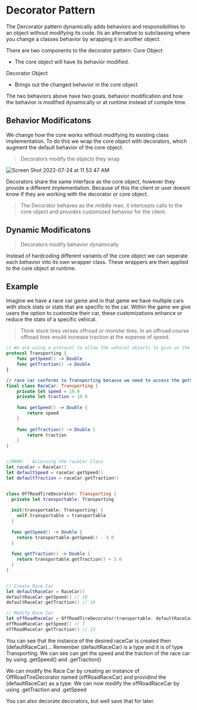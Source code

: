# Decorator Pattern

The Dercorator pattern dynamically adds behaviors and responsibilities to an object without modifying its code. Its an alternative to subclassing where you 
change a classes behavior by wrapping it in another object. 

There are two components to the decorator pattern: 
Core Object
 - The core object will have its behavior modified.
 
 Decorator Object
 - Brings out the changed behavior in the core object

The two behaviors above have two goals, behavior modification and how the behavior is modified dynamically or at runtime instead of compile time.


## Behavior Modificatons 
We change how the core works without modifying its existing class implementation. To do this we wrap the core object with decorators, which augment the
default behavior of the core object. 

> Decorators modify the objects they wrap

![Screen Shot 2022-07-24 at 11 53 47 AM](https://user-images.githubusercontent.com/64448202/180655578-6b2b2f6d-4592-4bef-be5d-9d8f626965ba.png)



Decorators share the same interface as the core object, however they provide a different implementation. Because of this the client or user doesnt know if
they are working with the decorator or core object. 

> The Decorator behaves as the middle man, it intercepts calls to the core object and provides customized behavior for the client.  


## Dynamic Modificatons 

> Decorators modify behavior dynamically 

Instead of hardcoding different variants of the core object we can seperate each behavior into its own wrapper class. These wrappers are then applied to 
the core object at runtime.


## Example

Imagine we have a race car game and in that game we have multiple cars with stock stats or stats that are specific to the car. Within the game we give users the option to customize their car, these customizations enhance or reduce the stats of a specific vehical.

> Think stock tires verses offroad or monster tires. In an offroad course offroad tires would increase traction at the expense of speed.


``` swift
// We are using a protocol to allow the vehical objects to give us the speed and traction stats
protocol Transporting {
    func getSpeed() -> Double
    func getTraction() -> Double
}

// race car conforms to Transporting because we need to access the getSpeed() and getTraction() stats. You can see the the RaceCar has its own dedicated stats
final class RaceCar: Transporting {
    private let speed = 10.0
    private let traction = 10.0
    
    func getSpeed() -> Double {
        return speed
    }
    
    func getTraction() -> Double {
        return traction
    }
}


//MARK: - Accessing the raceCar Class
let raceCar = RaceCar()
let defaultSpeed = raceCar.getSpeed()
let defaultTraction = raceCar.getTraction()


class OffRoadTireDecorator: Transporting {
  private let transportable: Transporting
  
  init(transportable: Transporting) {
    self.transportable = transportable
  }
  
  func getSpeed() -> Double {
    return transportable.getSpeed() - 3.0
  }
  
  func getTraction() -> Double {
    return transportable.getTraction() + 3.0
  }
}


// Create Race Car
let defaultRaceCar = RaceCar()
defaultRaceCar.getSpeed() // 10
defaultRaceCar.getTraction() // 10

// Modify Race Car
let offRoadRaceCar = OffRoadTireDecorator(transportable: defaultRaceCar)
offRoadRaceCar.getSpeed() // 7
offRoadRaceCar.getTraction() // 13
```

You can see that the instance of the desired raceCar is created then (defaultRaceCar)... Remember (defaultRaceCar) is a type and it is of type Transporting.
We can see can get the speed and the traction of the race car by using .getSpeed() and .getTraction()

We can modify the Race Car by creating an instance of OffRoadTireDecorator named (offRoadRaceCar) and providind the (defaultRaceCar) as a type. 
We can now modify the offRoadRaceCar by using .getTraction and .getSpeed

You can also decorate decorators, but well save that for later. 
